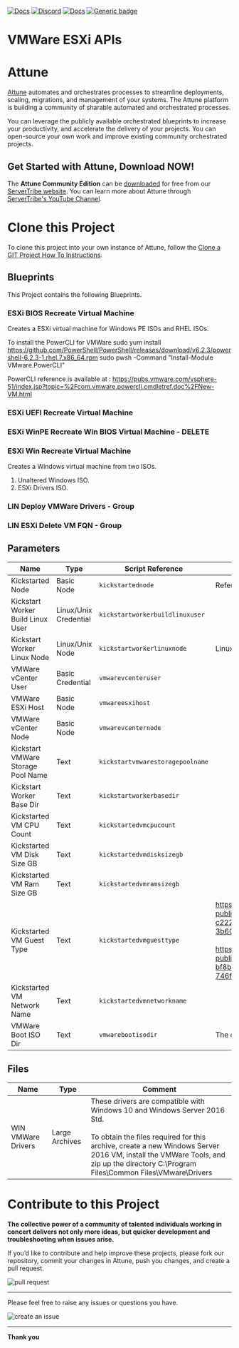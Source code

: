 



[![Docs](https://img.shields.io/badge/docs-latest-brightgreen.svg)](http://doc.servertribe.com)
[![Discord](https://img.shields.io/discord/844971127703994369)](http://discord.servertribe.com)
[![Docs](https://img.shields.io/badge/videos-watch-brightgreen.svg)](https://www.youtube.com/@servertribe)
[![Generic badge](https://img.shields.io/badge/download-latest-brightgreen.svg)](https://www.servertribe.com/community-edition/)

# VMWare ESXi APIs






# Attune

[Attune](https://www.servertribe.com/)
automates and orchestrates processes to streamline deployments, scaling,
migrations, and management of your systems. The Attune platform is building a
community of sharable automated and orchestrated processes.

You can leverage the publicly available orchestrated blueprints to increase
your productivity, and accelerate the delivery of your projects. You can
open-source your own work and improve existing community orchestrated projects.

## Get Started with Attune, Download NOW!

The **Attune Community Edition** can be
[downloaded](https://www.servertribe.com/comunity-edition/)
for free from our
[ServerTribe website](https://www.servertribe.com/comunity-edition/).
You can learn more about Attune through
[ServerTribe's YouTube Channel](https://www.youtube.com/@servertribe).







# Clone this Project

To clone this project into your own instance of Attune, follow the
[Clone a GIT Project How To Instructions](https://servertribe-attune.readthedocs.io/en/latest/howto/design_workspace/clone_project.html).




## Blueprints

This Project contains the following Blueprints.



### ESXi BIOS Recreate Virtual Machine

Creates a ESXi virtual machine for Windows PE ISOs and RHEL ISOs.

To install the PowerCLI for VMWare
sudo yum install https://github.com/PowerShell/PowerShell/releases/download/v6.2.3/powershell-6.2.3-1.rhel.7.x86_64.rpm
sudo pwsh -Command "Install-Module VMware.PowerCLI"

PowerCLI reference is available at : 
https://pubs.vmware.com/vsphere-51/index.jsp?topic=%2Fcom.vmware.powercli.cmdletref.doc%2FNew-VM.html

### ESXi UEFI Recreate Virtual Machine


### ESXi WinPE Recreate Win BIOS Virtual Machine - DELETE


### ESXi Win Recreate Virtual Machine

Creates a Windows virtual machine from two ISOs.
1. Unaltered Windows ISO.
2. ESXi Drivers ISO.

### LIN Deploy VMWare Drivers - Group


### LIN ESXi Delete VM FQN - Group





## Parameters


| Name | Type | Script Reference | Comment |
| ---- | ---- | ---------------- | ------- |
| Kickstarted Node | Basic Node | `kickstartednode` | Refers to the node being built |
| Kickstart Worker Build Linux User | Linux/Unix Credential | `kickstartworkerbuildlinuxuser` |  |
| Kickstart Worker Linux Node | Linux/Unix Node | `kickstartworkerlinuxnode` | Linux refers to both Linux and MacOS |
| VMWare vCenter User | Basic Credential | `vmwarevcenteruser` |  |
| VMWare ESXi Host | Basic Node | `vmwareesxihost` |  |
| VMWare vCenter Node | Basic Node | `vmwarevcenternode` |  |
| Kickstart VMWare Storage Pool Name | Text | `kickstartvmwarestoragepoolname` |  |
| Kickstart Worker Base Dir | Text | `kickstartworkerbasedir` |  |
| Kickstarted VM CPU Count | Text | `kickstartedvmcpucount` |  |
| Kickstarted VM Disk Size GB | Text | `kickstartedvmdisksizegb` |  |
| Kickstarted VM Ram Size GB | Text | `kickstartedvmramsizegb` |  |
| Kickstarted VM Guest Type | Text | `kickstartedvmguesttype` | https://vdc-download.vmware.com/vmwb-repository/dcr-public/8946c1b6-2861-4c12-a45f-f14ae0d3b1b9/a5b8094c-c222-4307-9399-3b606a04af55/vim.vm.GuestOsDescriptor.GuestOsIdentifier.html<br><br>https://vdc-download.vmware.com/vmwb-repository/dcr-public/da47f910-60ac-438b-8b9b-6122f4d14524/16b7274a-bf8b-4b4c-a05e-746f2aa93c8c/doc/vim.vm.GuestOsDescriptor.GuestOsIdentifier.html |
| Kickstarted VM Network Name | Text | `kickstartedvmnetworkname` |  |
| VMWare Boot ISO Dir | Text | `vmwarebootisodir` | The directory of where the kickstart ISOs are copied to. |




## Files

| Name | Type | Comment |
| ---- | ---- | ------- |
| WIN VMWare Drivers | Large Archives | These drivers are compatible with Windows 10 and Windows Server 2016 Std.<br><br>To obtain the files required for this archive, create a new Windows Server 2016 VM, install the VMWare Tools, and zip up the directory C:\Program Files\Common Files\VMware\Drivers |






# Contribute to this Project

**The collective power of a community of talented individuals working in
concert delivers not only more ideas, but quicker development and
troubleshooting when issues arise.**

If you’d like to contribute and help improve these projects, please fork our
repository, commit your changes in Attune, push you changes, and create a
pull request.

<img src="https://www.servertribe.com/wp-content/uploads/2023/02/Attune-pull-request-01.png" alt="pull request"/>

---

Please feel free to raise any issues or questions you have.

<img src="https://www.servertribe.com/wp-content/uploads/2023/02/Attune-get-help-02.png" alt="create an issue"/>


---

**Thank you**
